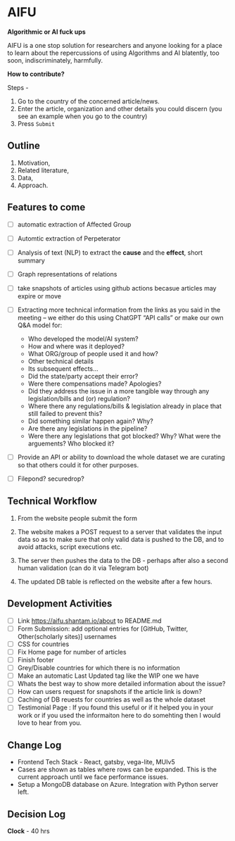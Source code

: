 # AIFU

 **Algorithmic or AI fuck ups**
 
AIFU is a one stop solution for researchers and anyone looking for a place to learn about the repercussions of using Algorithms and AI blatently, too soon, indiscriminately, harmfully.

**How to contribute?**

Steps -
1. Go to the country of the concerned article/news.
2. Enter the article, organization and other details you could discern (you see an example when you go to the country)
3. Press `Submit`

## Outline
1. Motivation, 
2. Related literature, 
3. Data, 
4. Approach.

## Features to come

- [ ] automatic extraction of Affected Group

- [ ] Automtic extraction of Perpeterator

- [ ] Analysis of text (NLP) to extract the **cause** and the **effect**, short summary

- [ ]  Graph representations of relations

- [ ] take snapshots of articles using github actions becasue articles may expire or move
- [ ] Extracting more technical information from the links as you said in the meeting – we either do this using ChatGPT “API calls” or make our own Q&A model for:
  * Who developed the model/AI system?
  * How and where was it deployed?
  * What ORG/group of people used it and how?
  * Other technical details
  * Its subsequent effects… 
  * Did the state/party accept their error?
  * Were there compensations made? Apologies?
  * Did they address the issue in a more tangible way through any legislation/bills and (or) regulation?
  * Where there any regulations/bills & legislation already in place that still failed to prevent this?
  * Did something similar happen again? Why?
  * Are there any legislations in the pipeline?
  * Were there any legislations that got blocked? Why? What were the arguements? Who blocked it?
 
- [ ] Provide an API or ability to download the whole dataset we are curating so that others could it for other purposes.
- [ ] Filepond? securedrop?


## Technical Workflow

1. From the website people submit the form

2. The website makes a POST request to a server that validates the input data so as to make sure that only valid data is pushed to the DB, and to avoid attacks, script executions etc.

3. The server then pushes the data to the DB - perhaps after also a second human validation (can do it via Telegram bot)

4. The updated DB table is reflected on the website after a few hours.

## Development Activities
- [ ] Link https://aifu.shantam.io/about to README.md
- [ ] Form Submission: add optional entries for [GitHub, Twitter, Other(scholarly sites)] usernames
- [ ] CSS for countries
- [ ] Fix Home page for number of articles
- [ ] Finish footer
- [ ] Grey/Disable countries for which there is no information
- [ ] Make an automatic Last Updated <date> tag like the WIP one we have
- [ ] Whats the best way to show more detailed information about the issue?
- [ ] How can users request for snapshots if the article link is down?
- [ ] Caching of DB reuests for countries as well as the whole dataset
- [ ] Testimonial Page : If you found this useful or if it helped you in your work or if you used the informaiton here to do somehting then I would love to hear from you.

## Change Log
 * Frontend Tech Stack - React, gatsby, vega-lite, MUIv5
 * Cases are shown as tables where rows can be expanded. This is the current approach until we face performance issues.
 * Setup a MongoDB database on Azure. Integration with Python server left.

## Decision Log

**Clock** - 40 hrs
